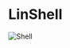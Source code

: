 # LinShell

![Shell](https://github.com/user-attachments/assets/0566825b-fdd6-4410-a8ab-3d577b31b145)
